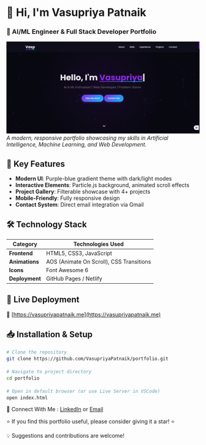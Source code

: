 # 👋 Hi, I'm Vasupriya Patnaik  
### 🚀 AI/ML Engineer & Full Stack Developer Portfolio  

![Portfolio Preview](./landing.png)  
*A modern, responsive portfolio showcasing my skills in Artificial Intelligence, Machine Learning, and Web Development.*

## 🌟 Key Features  
- **Modern UI**: Purple-blue gradient theme with dark/light modes  
- **Interactive Elements**: Particle.js background, animated scroll effects  
- **Project Gallery**: Filterable showcase with 4+ projects  
- **Mobile-Friendly**: Fully responsive design  
- **Contact System**: Direct email integration via Gmail  

## 🛠️ Technology Stack  
| Category       | Technologies Used                     |
|----------------|---------------------------------------|
| **Frontend**   | HTML5, CSS3, JavaScript               |
| **Animations** | AOS (Animate On Scroll), CSS Transitions |
| **Icons**      | Font Awesome 6                        |
| **Deployment** | GitHub Pages / Netlify                |

## 🚀 Live Deployment  
🔗 [https://vasupriyapatnaik.me](https://vasupriyapatnaik.me) 

## 📥 Installation & Setup  
```bash
# Clone the repository
git clone https://github.com/VasupriyaPatnaik/portfolio.git

# Navigate to project directory
cd portfolio

# Open in default browser (or use Live Server in VSCode)
open index.html
```

🤝 Connect With Me : [LinkedIn](https://www.linkedin.com/in/vasupriya-patnaik) or [Email](vasupriyapatnaikbalivada@gmail.com)





⭐ If you find this portfolio useful, please consider giving it a star! ⭐

💡 Suggestions and contributions are welcome!
